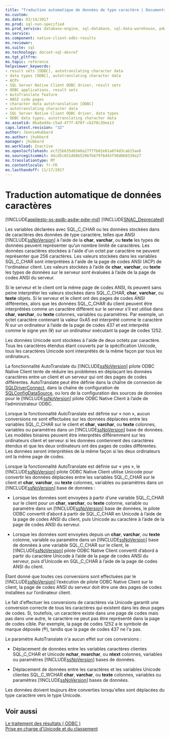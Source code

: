 ```yaml
---
title: "Traduction automatique de données de type caractère | Documents Microsoft"
ms.custom: 
ms.date: 03/14/2017
ms.prod: sql-non-specified
ms.prod_service: database-engine, sql-database, sql-data-warehouse, pdw
ms.service: 
ms.component: native-client-odbc-results
ms.reviewer: 
ms.suite: sql
ms.technology: docset-sql-devref
ms.tgt_pltfrm: 
ms.topic: reference
helpviewer_keywords:
- result sets [ODBC], autotranslating character data
- data types [ODBC], autotranslating character data
- ACPs
- SQL Server Native Client ODBC driver, result sets
- ODBC applications, result sets
- AutoTranslate feature
- ANSI code pages
- character data autotranslation [ODBC]
- autotranslating character data
- SQL Server Native Client ODBC driver, data types
- ODBC data types, autotranslating character data
ms.assetid: 86a8adda-c5ad-477f-870f-cb370c39ee13
caps.latest.revision: "32"
author: JennieHubbard
ms.author: jhubbard
manager: jhubbard
ms.workload: Inactive
ms.openlocfilehash: ecf25b635d0340a27f7fb02e01a0f4d3cab15ae6
ms.sourcegitcommit: 44cd5c651488b5296fb679f6d43f50d068339a27
ms.translationtype: MT
ms.contentlocale: fr-FR
ms.lasthandoff: 11/17/2017
---
```

# <a name="autotranslation-of-character-data"></a>Traduction automatique de données caractères
[!INCLUDE[appliesto-ss-asdb-asdw-pdw-md](../../includes/appliesto-ss-asdb-asdw-pdw-md.md)]
[!INCLUDE[SNAC_Deprecated](../../includes/snac-deprecated.md)]

  Les variables déclarées avec SQL_C_CHAR ou les données stockées dans de caractères des données de type caractère, telles que ANSI [!INCLUDE[ssNoVersion](../../includes/ssnoversion-md.md)] à l’aide de la **char**, **varchar**, ou **texte** les types de données peuvent représenter qu’un nombre limité de caractères. Les données caractères stockées à l'aide d'un octet par caractère ne peuvent représenter que 256 caractères. Les valeurs stockées dans les variables SQL_C_CHAR sont interprétées à l'aide de la page de codes ANSI (ACP) de l'ordinateur client. Les valeurs stockées à l’aide de **char**, **varchar**, ou **texte** les types de données sur le serveur sont évaluées à l’aide de la page de codes ANSI du serveur.  
  
 Si le serveur et le client ont la même page de codes ANSI, ils peuvent sans peine interpréter les valeurs stockées dans SQL_C_CHAR, **char**, **varchar**, ou **texte** objets. Si le serveur et le client ont des pages de codes ANSI différentes, alors que les données SQL_C_CHAR du client peuvent être interprétées comme un caractère différent sur le serveur s’il est utilisé dans **char**, **varchar**, ou **texte** colonnes, variables ou paramètres. Par exemple, un octet caractère contenant la valeur 0xA5 est interprété comme le caractère Ñ sur un ordinateur à l’aide de la page de codes 437 et est interprété comme le signe yen (¥) sur un ordinateur exécutant la page de codes 1252.  
  
 Les données Unicode sont stockées à l'aide de deux octets par caractère. Tous les caractères étendus étant couverts par la spécification Unicode, tous les caractères Unicode sont interprétés de la même façon par tous les ordinateurs.  
  
 La fonctionnalité AutoTranslate du [!INCLUDE[ssNoVersion](../../includes/ssnoversion-md.md)] pilote ODBC Native Client tente de réduire les problèmes en déplaçant les données caractères entre un client et un serveur qui ont des pages de codes différentes. AutoTranslate peut être définie dans la chaîne de connexion de [SQLDriverConnect](../../relational-databases/native-client-odbc-api/sqldriverconnect.md), dans la chaîne de configuration de [SQLConfigDataSource](../../relational-databases/native-client-odbc-api/sqlconfigdatasource.md), ou lors de la configuration des sources de données pour le [!INCLUDE[ssNoVersion](../../includes/ssnoversion-md.md)] pilote ODBC Native Client à l’aide de l’administrateur ODBC.  
  
 Lorsque la fonctionnalité AutoTranslate est définie sur « non », aucun conversions ne sont effectuées sur les données déplacées entre les variables SQL_C_CHAR sur le client et **char**, **varchar**, ou **texte** colonnes, variables ou paramètres dans un [!INCLUDE[ssNoVersion](../../includes/ssnoversion-md.md)] base de données. Les modèles binaires peuvent être interprétés différemment sur les ordinateurs client et serveur si les données contiennent des caractères étendus et que les deux ordinateurs ont des pages de codes différentes. Les données seront interprétées de la même façon si les deux ordinateurs ont la même page de codes.  
  
 Lorsque la fonctionnalité AutoTranslate est définie sur « yes », le [!INCLUDE[ssNoVersion](../../includes/ssnoversion-md.md)] pilote ODBC Native Client utilise Unicode pour convertir les données déplacées entre les variables SQL_C_CHAR sur le client et **char**, **varchar**, ou **texte** colonnes, variables ou paramètres dans un [!INCLUDE[ssNoVersion](../../includes/ssnoversion-md.md)] base de données :  
  
-   Lorsque les données sont envoyées à partir d’une variable SQL_C_CHAR sur le client pour un **char**, **varchar**, ou **texte** colonne, variable ou paramètre dans un [!INCLUDE[ssNoVersion](../../includes/ssnoversion-md.md)] base de données, le pilote ODBC convertit d’abord à partir de SQL_C_CHAR en Unicode à l’aide de la page de codes ANSI du client, puis Unicode au caractère à l’aide de la page de codes ANSI du serveur.  
  
-   Lorsque les données sont envoyées depuis un **char**, **varchar**, ou **texte** colonne, variable ou paramètre dans un [!INCLUDE[ssNoVersion](../../includes/ssnoversion-md.md)] base de données à une variable SQL_C_CHAR sur le client, le [!INCLUDE[ssNoVersion](../../includes/ssnoversion-md.md)] pilote ODBC Native Client convertit d’abord à partir du caractère Unicode à l’aide de la page de codes ANSI du serveur, puis d’Unicode en SQL_C_CHAR à l’aide de la page de codes ANSI du client.  
  
 Étant donné que toutes ces conversions sont effectuées par le [!INCLUDE[ssNoVersion](../../includes/ssnoversion-md.md)] l’exécution de pilote ODBC Native Client sur le client, la page de codes ANSI du serveur doit être une des pages de codes installées sur l’ordinateur client.  
  
 Le fait d'effectuer les conversions de caractères via Unicode garantit une conversion correcte de tous les caractères qui existent dans les deux pages de codes. Si, toutefois, un caractère existe dans une page de codes mais pas dans une autre, le caractère ne peut pas être représenté dans la page de codes cible. Par exemple, la page de codes 1252 a le symbole de marque déposée (®), tandis que la page de codes 437 ne l'a pas.  
  
 Le paramètre AutoTranslate n'a aucun effet sur ces conversions :  
  
-   Déplacement de données entre les variables caractères clientes SQL_C_CHAR et Unicode **nchar**, **nvarchar**, ou **ntext** colonnes, variables ou paramètres [!INCLUDE[ssNoVersion](../../includes/ssnoversion-md.md)] bases de données.  
  
-   Déplacement de données entre les caractères et les variables Unicode clientes SQL_C_WCHAR **char**, **varchar**, ou **texte** colonnes, variables ou paramètres [!INCLUDE[ssNoVersion](../../includes/ssnoversion-md.md)] bases de données.  
  
 Les données doivent toujours être converties lorsqu'elles sont déplacées du type caractère vers le type Unicode.  
  
## <a name="see-also"></a>Voir aussi  
 [Le traitement des résultats &#40; ODBC &#41;](../../relational-databases/native-client-odbc-results/processing-results-odbc.md)   
 [Prise en charge d'Unicode et du classement](../../relational-databases/collations/collation-and-unicode-support.md)  
  
  
